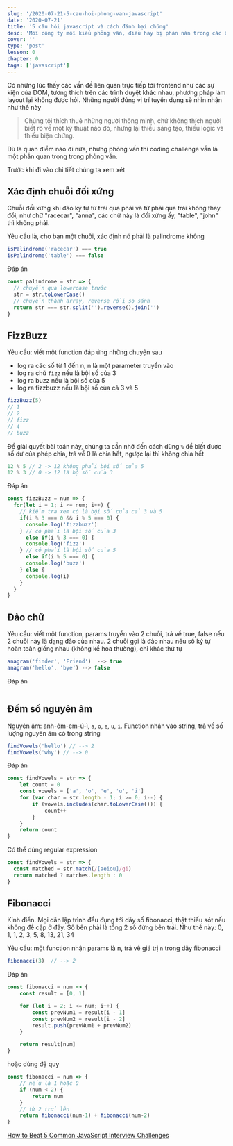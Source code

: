 ```yaml
---
slug: '/2020-07-21-5-cau-hoi-phong-van-javascript'
date: '2020-07-21'
title: '5 câu hỏi javascript và cách đánh bại chúng'
desc: 'Mỗi công ty mỗi kiểu phỏng vấn, điều hay bị phàn nàn trong các buổi phỏng vấn là phần lớn nó không liên quan tới những công việc hằng ngày mà vị trí đó đòi hỏi.'
cover: ''
type: 'post'
lesson: 0
chapter: 0
tags: ['javascript']
---
```


 Có những lúc thấy các vấn đề liên quan trực tiếp tới frontend như các sự kiện của DOM, tương thích trên các trình duyệt khác nhau, phương pháp làm layout lại không được hỏi. Những người đứng vị trí tuyển dụng sẽ nhìn nhận như thế này

 > Chúng tôi thích thuê những người thông minh, chứ không thích người biết rõ về một kỹ thuật nào đó, nhưng lại thiếu sáng tạo, thiếu logic và thiếu biện chứng.

Dù là quan điểm nào đi nữa, nhưng phỏng vấn thì coding challenge vẫn là một phần quan trọng trong phỏng vấn.

Trước khi đi vào chi tiết chúng ta xem xét

## Xác định chuỗi đối xứng

Chuỗi đối xứng khi đảo ký tự từ trái qua phải và từ phải qua trái không thay đổi, như chữ "racecar", "anna", các chữ này là đối xứng ấy, "table", "john" thì không phải.

Yêu cầu là, cho bạn một chuỗi, xác định nó phải là palindrome không

```js
isPalindrome('racecar') === true
isPalindrome('table') === false
```

Đáp án

```js
const palindrome = str => {
  // chuyển qua lowercase trước
  str = str.toLowerCase()
  // chuyển thành array, reverse rồi so sánh
  return str === str.split('').reverse().join('')
}
```

## FizzBuzz

Yêu cầu: viết một function đáp ứng những chuyện sau
- log ra các số từ 1 đến n, n là một parameter truyền vào
- log ra chữ `fizz` nếu là bội số của 3
- log ra buzz nếu là bội số của 5
- log ra fizzbuzz nếu là bội số của cả 3 và 5

```js
fizzBuzz(5)
// 1
// 2
// fizz
// 4
// buzz
```

Để giải quyết bài toán này, chúng ta cần nhớ đến cách dùng `%` để biết được số dư của phép chia, trả về 0 là chia hết, ngược lại thì không chia hết

```js
12 % 5 // 2 -> 12 không phải bội số của 5
12 % 3 // 0 -> 12 là bộ số của 3
```

Đáp án

```js
const fizzBuzz = num => {
  for(let i = 1; i <= num; i++) {
    // kiểm tra xem có là bội số của cả 3 và 5
    if(i % 3 === 0 && i % 5 === 0) {
      console.log('fizzbuzz')
    } // có phải là bội số của 3
      else if(i % 3 === 0) {
      console.log('fizz')
    } // có phải là bội số của 5
      else if(i % 5 === 0) {
      console.log('buzz')
    } else {
      console.log(i)
    }
  }
}
```

## Đảo chữ

Yêu cầu: viết một function, params truyền vào 2 chuỗi, trả về true, false nếu 2 chuỗi này là dạng đảo của nhau. 2 chuỗi gọi là đảo nhau nếu số ký tự hoàn toàn giống nhau (không kể hoa thường), chỉ khác thứ tự

```js
anagram('finder', 'Friend')  --> true
anagram('hello', 'bye') --> false
```

Đáp án

```js
```

## Đếm số nguyên âm

Nguyên âm: anh-ôm-em-ú-ì, `a`, `o`, `e`, `u`, `i`. Function nhận vào string, trả về số lượng nguyên âm có trong string

```js
findVowels('hello') // --> 2
findVowels('why') // --> 0
```

Đáp án

```js
const findVowels = str => {
	let count = 0
	const vowels = ['a', 'o', 'e', 'u', 'i']
	for (var char = str.length - 1; i >= 0; i--) {
		if (vowels.includes(char.toLowerCase())) {
			count++
		}
	}
	return count
}
```

Có thể dùng regular expression

```js
const findVowels = str => {
  const matched = str.match(/[aeiou]/gi)
  return matched ? matches.length : 0
}
```

## Fibonacci

Kinh điển. Mọi dân lập trình đều đụng tới dãy số fibonacci, thật thiếu sót nếu không đề cập ở đây. Số bên phải là tổng 2 số đứng bên trái. Như thế này: 0, 1, 1, 2, 3, 5, 8, 13, 21, 34

Yêu cầu: một function nhận params là n, trả về giá trị `n` trong dãy fibonacci

```js
fibonacci(3)  // --> 2
```

Đáp án

```js
const fibonacci = num => {
	const result = [0, 1]

	for (let i = 2; i <= num; i++) {
		const prevNum1 = result[i - 1]
		const prevNum2 = result[i - 2]
		result.push(prevNum1 + prevNum2)
	}

	return result[num]
}
```

hoặc dùng đệ quy

```js
const fibonacci = num => {
	// nếu là 1 hoặc 0
	if (num < 2) {
		return num
	}
	// từ 2 trở lên
	return fibonacci(num-1) + fibonacci(num-2)
}
```

[How to Beat 5 Common JavaScript Interview Challenges](https://www.sitepoint.com/5-common-coding-interview-challenges/)
